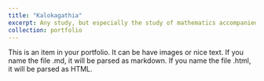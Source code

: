 ```yaml
---
title: "Kalokagathia"
excerpt: Any study, but especially the study of mathematics accompanied by long hours spent at the computer, must be balanced with movement. I tried a number of physical activities, of which climbing, both indoors and outdoors, was the winner in the end. Similar to music, this type of sport is excellent for clearing the head and focusing on the present moment, and physically improves posture and muscle mass. <br/><img src='/images/500x300.png'>"
collection: portfolio
---
```


This is an item in your portfolio. It can be have images or nice text. If you name the file .md, it will be parsed as markdown. If you name the file .html, it will be parsed as HTML. 
